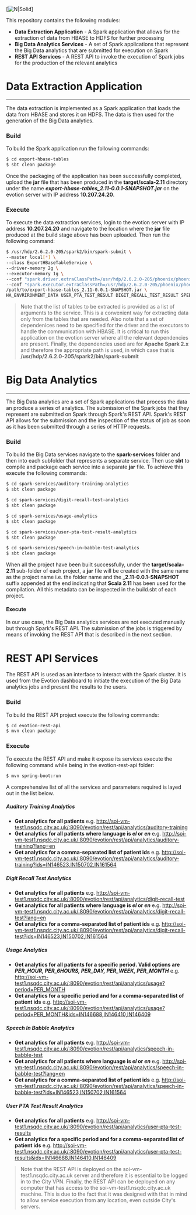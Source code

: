 [![N|Solid](https://evotion.city.ac.uk/images/evotion-logo.png)]

This repository contains the following modules:
  - __Data Extraction Application__ - A Spark application that allows for the extraction of data from HBASE to HDFS for further processing
  - __Big Data Analytics Services__ - A set of Spark applications that represent the Big Data analytics that are submitted for execution on Spark
  - __REST API Services__ - A REST API to invoke the execution of Spark jobs for the production of the relevant analytics

# Data Extraction Application
___
The data extraction is implemented as a Spark application that loads the data from HBASE and stores it on HDFS. The data is then used for the generation of the Big Data analytics.

### Build
To build the Spark application run the following commands:

```sh
$ cd export-hbase-tables
$ sbt clean package
```
Once the packaging of the application has been successfully completed, upload the __jar__ file that has been produced in the __target/scala-2.11__ directory under the name *__export-hbase-tables_2.11-0.0.1-SNAPSHOT.jar__* on the evotion server with IP address __10.207.24.20__.

### Execute
To execute the data extraction services, login to the evotion server with IP address __10.207.24.20__ and navigate to the location where the __jar__ file produced at the build stage above has been uploaded. Then run the following command:

```sh
$ /usr/hdp/2.6.2.0-205/spark2/bin/spark-submit \
--master local[*] \
--class ExportHBaseTableService \
--driver-memory 2g \
--executor-memory 1g \
--conf "spark.driver.extraClassPath=/usr/hdp/2.6.2.0-205/phoenix/phoenix-spark2.jar:/usr/hdp/2.6.2.0-205/phoenix/phoenix-client.jar:/usr/hdp/2.6.2.0-205/hbase/conf" \
--conf "spark.executor.extraClassPath=/usr/hdp/2.6.2.0-205/phoenix/phoenix-spark2.jar:/usr/hdp/2.6.2.0-205/phoenix/phoenix-client.jar:/usr/hdp/2.6.2.0-205/hbase/conf" \
/path/to/export-hbase-tables_2.11-0.0.1-SNAPSHOT.jar \
HA_ENVRIRONMENT_DATA USER_PTA_TEST_RESULT DIGIT_RECALL_TEST_RESULT SPEECH_IN_BABBLE_TEST AUDITORY_TRAINING TABLE_DS11_1_OUTPUT TABLE_DS11_2_OUTPUT TABLE_DS11_3_OUTPUT TABLE_DS11_4_OUTPUT TABLE_DS11_5_OUTPUT
```

>Note that the list of tables to be extracted is provided as a list of arguments to the service. This is a convenient way for extracting data only from the tables that are needed. Also note that a set of dependenices need to be specified for the driver and the executors to handle the communication with HBASE. It is critical to run this application on the evotion server where all the relevant dependencies are present. Finally, the dependencies used are for __Apache Spark 2.x__ and therefore the appropriate path is used, in which case that is __/usr/hdp/2.6.2.0-205/spark2/bin/spark-submit__ 

# Big Data Analytics
___
The Big Data analytics are a set of Spark applications that process the data an produce a series of analytics. The submission of the Spark jobs that they represent are submitted on Spark through Spark's REST API. Spark's REST API allows for the submission and the inspection of the status of job as soon as it has been submitted through a series of HTTP requests.

### Build
To build the Big Data services navigate to the __spark-services__ folder and then into each subfolder that represents a separate service. Then use __sbt__ to compile and package each service into a separate __jar__ file. To achieve this execute the following commands:

```sh
$ cd spark-services/auditory-training-analytics
$ sbt clean package
```
```sh
$ cd spark-services/digit-recall-test-analytics
$ sbt clean package
```
```sh
$ cd spark-services/usage-analytics
$ sbt clean package
```
```sh
$ cd spark-services/user-pta-test-result-analytics
$ sbt clean package
```
```sh
$ cd spark-services/speech-in-babble-test-analytics
$ sbt clean package
```

When all the project have been built successfully, under the __target/scala-2.11__ sub-folder of each project, a __jar__ file will be created with the same name as the project name i.e. the folder name and the ___2.11-0.0.1-SNAPSHOT__ suffix appended at the end indicating that __Scala 2.11__ has been used for the compilation. All this metadata can be inspected in the build.sbt of each project.
#### Execute
In our use case, the Big Data analytics services are not executed manually but through Spark's REST API. The submission of the jobs is triggered by means of invoking the REST API that is described in the next section.

# REST API Services
The REST API is used as an interface to interact with the Spark cluster. It is used from the Evotion dashboard to initiate the execution of the Big Data analytics jobs and present the results to the users.

### Build
To build the REST API project execute the following commands:
```sh
$ cd evotion-rest-api
$ mvn clean package
```
### Execute
To execute the REST API and make it expose its services execute the following command while being in the evotion-rest-api folder:
```sh
$ mvn spring-boot:run
```

A comprehensive list of all the services and parameters required is layed out in the list below.

##### Auditory Training Analytics
 - __Get analytics for all patients__
 e.g. http://soi-vm-test1.nsqdc.city.ac.uk/:8090/evotion/rest/api/analytics/auditory-training
 - __Get analytics for all patients where language is *el* or *en*__
 e.g. http://soi-vm-test1.nsqdc.city.ac.uk/:8090/evotion/rest/api/analytics/auditory-training?lang=en
 - __Get analytics for a comma-separated list of patient ids__
 e.g. http://soi-vm-test1.nsqdc.city.ac.uk/:8090/evotion/rest/api/analytics/auditory-training?ids=IN146523,IN150702,IN161564

##### Digit Recall Test Analytics
 - __Get analytics for all patients__
 e.g. http://soi-vm-test1.nsqdc.city.ac.uk/:8090/evotion/rest/api/analytics/digit-recall-test
 - __Get analytics for all patients where language is *el* or *en*__
 e.g. http://soi-vm-test1.nsqdc.city.ac.uk/:8090/evotion/rest/api/analytics/digit-recall-test?lang=en
 - __Get analytics for a comma-separated list of patient ids__
 e.g. http://soi-vm-test1.nsqdc.city.ac.uk/:8090/evotion/rest/api/analytics/digit-recall-test?ids=IN146523,IN150702,IN161564

##### Usage Analytics
 - __Get analytics for all patients for a specific period. Valid options are *PER_HOUR, PER_6HOURS, PER_DAY, PER_WEEK, PER_MONTH*__
 e.g. http://soi-vm-test1.nsqdc.city.ac.uk/:8090/evotion/rest/api/analytics/usage?period=PER_MONTH
 - __Get analytics for a specific period and for a comma-separated list of patient ids__
 e.g. http://soi-vm-test1.nsqdc.city.ac.uk/:8090/evotion/rest/api/analytics/usage?period=PER_MONTH&ids=IN146688,IN146410,IN146409

##### Speech In Babble Analytics
 - __Get analytics for all patients__
 e.g. http://soi-vm-test1.nsqdc.city.ac.uk/:8090/evotion/rest/api/analytics/speech-in-babble-test
 - __Get analytics for all patients where language is *el* or *en*__
 e.g. http://soi-vm-test1.nsqdc.city.ac.uk/:8090/evotion/rest/api/analytics/speech-in-babble-test?lang=en
 - __Get analytics for a comma-separated list of patient ids__
 e.g. http://soi-vm-test1.nsqdc.city.ac.uk/:8090/evotion/rest/api/analytics/speech-in-babble-test?ids=IN146523,IN150702,IN161564

##### User PTA Test Result Analytics
 - __Get analytics for all patients__
 e.g. http://soi-vm-test1.nsqdc.city.ac.uk/:8090/evotion/rest/api/analytics/user-pta-test-results
 - __Get analytics for a specific period and for a comma-separated list of patient ids__
 e.g. http://soi-vm-test1.nsqdc.city.ac.uk/:8090/evotion/rest/api/analytics/user-pta-test-results&ids=IN146688,IN146410,IN146409

> Note that the REST API is deployed on the soi-vm-test1.nsqdc.city.ac.uk server and therefore it is essential to be logged in to the City VPN. Finally, the REST API can be deployed on any computer that has access to the soi-vm-test1.nsqdc.city.ac.uk machine. This is due to the fact that it was designed with that in mind to allow service execution from any location, even outside City's servers.
